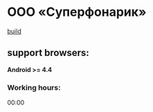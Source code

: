 # ООО «Суперфонарик»
[build](http://sf.wndrbase.com/)

## support browsers:
**Android >= 4.4**

### Working hours:
00:00